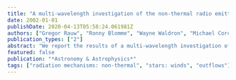 ```yaml
---
title: "A multi-wavelength investigation of the non-thermal radio emitting O-star 9 Sgr"
date: 2002-01-01
publishDate: 2020-04-13T05:58:24.061981Z
authors: ["Gregor Rauw", "Ronny Blomme", "Wayne Waldron", "Michael Corcoran", "Julian Pittard", "Andy Pollock", "Mark Runacres", "Hugues Sana", "Ian Stevens", "Sven Van Loo"]
publication_types: ["2"]
abstract: "We report the results of a multi-wavelength investigation of the O4 V star 9 Sgr (= HD 164794). Our data include observations in the X-ray domain with XMM-Newton, in the radio domain with the VLA as well as optical spectroscopy. 9 Sgr is one of a few presumably single OB stars that display non-thermal radio emission. This phenomenon is attributed to synchrotron emission by relativistic electrons accelerated in strong hydrodynamic shocks in the stellar wind. Given the enormous supply of photospheric UV photons in the wind of 9 Sgr, inverse Compton scattering by these relativistic electrons is a priori expected to generate a non-thermal power law tail in the X-ray spectrum. Our EPIC and RGS spectra of 9 Sgr reveal a more complex situation than expected from this simple theoretical picture. While the bulk of the thermal X-ray emission from 9 Sgr arises most probably in a plasma at temperature ~ 3 x 106 K distributed throughout the wind, the nature of the hard emission in the X-ray spectrum is less clear. Assuming a non-thermal origin, our best fitting model yields a photon index of >=2.9 for the power law component which would imply a low compression ratio of =2 x 107 K. Our VLA data indicate that the radio emission of 9 Sgr was clearly non-thermal at the time of the XMM-Newton observation. Again, we derive a low compression ratio (1.7) for the shocks that accelerate the electrons responsible for the synchrotron radio emission. Finally, our optical spectra reveal long-term radial velocity variations suggesting that 9 Sgr could be a long-period spectroscopic binary. Based on observations with XMM-Newton, an ESA Science Mission with instruments and contributions directly funded by ESA Member states and the USA (NASA). Also based on observations collected at the European Southern Observatory (La Silla, Chile) and with the Very Large Array. The VLA is a facility of the National Radio Astronomy Observatory which is operated by the Associated Universities Inc. under cooperative agreement with the National Science Foundation."
featured: false
publication: "*Astronomy & Astrophysics*"
tags: ["radiation mechanisms: non-thermal", "stars: winds", "outflows"]
---
```


